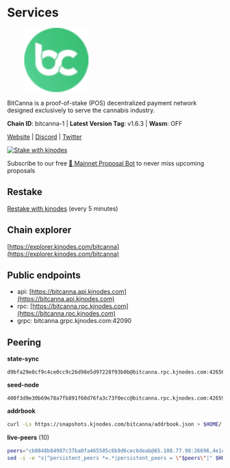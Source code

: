 # Services

<figure><img src="https://raw.githubusercontent.com/kj89/cosmos-images/main/logos/bitcanna.png" width="150" alt=""><figcaption></figcaption></figure>

BitCanna is a proof-of-stake (POS) decentralized payment network designed exclusively to serve the cannabis industry. 

**Chain ID**: bitcanna-1 | **Latest Version Tag**: v1.6.3 | **Wasm**: OFF

[Website](https://www.bitcanna.io) | [Discord](https://discord.gg/9AVrzaVQvs) | [Twitter](https://twitter.com/BitCannaGlobal)

[![Stake with kjnodes](https://i.ibb.co/cr44Q8j/button-stake-with-kjnodes.png)](https://restake.app/bitcanna/bcnavaloper1aym6s8eza7kjvnxuwxufrzccz6vqvgnsc47cc7)

Subscribe to our free [🤖 Mainnet Proposal Bot](https://t.me/kjnodes_proposal_bot) to never miss upcoming proposals

## Restake

[Restake with kjnodes](https://restake.app/bitcanna/bcnavaloper1aym6s8eza7kjvnxuwxufrzccz6vqvgnsc47cc7) (every 5 minutes)
## Chain explorer
[https://explorer.kjnodes.com/bitcanna](https://explorer.kjnodes.com/bitcanna)

## Public endpoints

* api: [https://bitcanna.api.kjnodes.com](https://bitcanna.api.kjnodes.com)
* rpc: [https://bitcanna.rpc.kjnodes.com](https://bitcanna.rpc.kjnodes.com)
* grpc: bitcanna.grpc.kjnodes.com:42090

## Peering

**state-sync**

```text
d9bfa29e0cf9c4ce0cc9c26d98e5d97228f93b0b@bitcanna.rpc.kjnodes.com:42656
```

**seed-node**

```text
400f3d9e30b69e78a7fb891f60d76fa3c73f0ecc@bitcanna.rpc.kjnodes.com:42659
```

**addrbook**
```bash
curl -Ls https://snapshots.kjnodes.com/bitcanna/addrbook.json > $HOME/.bcna/config/addrbook.json
```

**live-peers** (10)
```bash
peers="cb0848b84987c37ba0fa465585c6b9d6cec6deab@65.108.77.98:26696,4e1c2471efb89239fb04a4b75f9f87177fd91d00@95.217.151.241:26656,23671067d0fd40aec523290585c7d8e91034a771@65.108.43.170:26656,630a9c88188001a4427ef0718c3a8d4e55cee5bb@207.201.218.211:26656,320d0d38559140608b72a361db44b2a8f14bf0d1@107.181.229.154:16656,d9bfa29e0cf9c4ce0cc9c26d98e5d97228f93b0b@65.109.88.38:42656,b212d5740b2e11e54f56b072dc13b6134650cfb5@169.155.168.54:26656,89757803f40da51678451735445ad40d5b15e059@169.155.168.66:26656,0393c19b176d1cf8bc560c5a8fa990301deb1a7e@95.217.126.185:26656,bba10290da32f3cb41e15c3a192413666ce05cee@136.243.119.241:26656"
sed -i -e "s|^persistent_peers *=.*|persistent_peers = \"$peers\"|" $HOME/.bcna/config/config.toml
```
